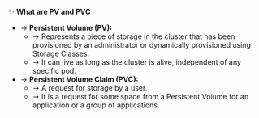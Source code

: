 ✨ **What are PV and PVC**
- → **Persistent Volume (PV):**
    - → Represents a piece of storage in the cluster that has been provisioned by an administrator or dynamically provisioned using Storage Classes.
    - → It can live as long as the cluster is alive, independent of any specific pod.
- → **Persistent Volume Claim (PVC):**
    - → A request for storage by a user.
    - → It is a request for some space from a Persistent Volume for an application or a group of applications.